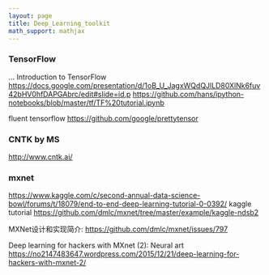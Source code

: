 ```yaml
---
layout: page
title: Deep_Learning_toolkit
math_support: mathjax
---
```



### TensorFlow
...
Introduction to TensorFlow
https://docs.google.com/presentation/d/1oB_U_JagxWQdQJlLD80XlNk6fuv42bHV0hfDAPGAbrc/edit#slide=id.p
https://github.com/hans/ipython-notebooks/blob/master/tf/TF%20tutorial.ipynb

fluent tensorflow
https://github.com/google/prettytensor

### CNTK by MS
http://www.cntk.ai/

### mxnet
https://www.kaggle.com/c/second-annual-data-science-bowl/forums/t/18079/end-to-end-deep-learning-tutorial-0-0392/
kaggle tutorial
https://github.com/dmlc/mxnet/tree/master/example/kaggle-ndsb2

MXNet设计和实现简介:
https://github.com/dmlc/mxnet/issues/797

Deep learning for hackers with MXnet (2): Neural art
https://no2147483647.wordpress.com/2015/12/21/deep-learning-for-hackers-with-mxnet-2/



